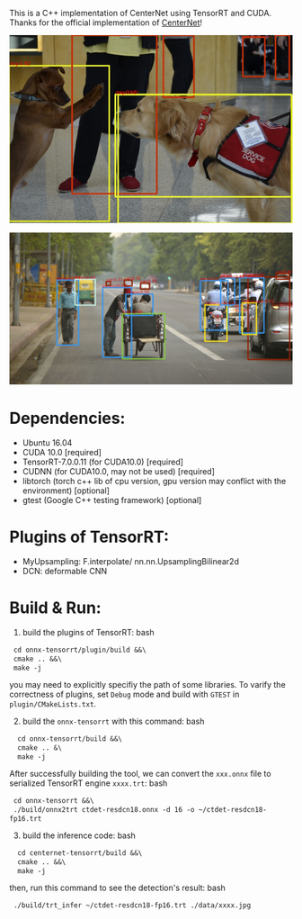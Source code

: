 
This is a C++ implementation of CenterNet using TensorRT and CUDA. Thanks for the official implementation of [CenterNet](https://github.com/xingyizhou/CenterNet)!

![sample1](det_out/det_16004479832_a748d55f21_k.jpg)

![sample2](det_out/det_17790319373_bd19b24cfc_k.jpg)

# Dependencies:
- Ubuntu 16.04
- CUDA 10.0 [required]
- TensorRT-7.0.0.11 (for CUDA10.0) [required]
- CUDNN (for CUDA10.0, may not be used) [required]
- libtorch (torch c++ lib of cpu version, gpu version may conflict with the environment) [optional]
- gtest (Google C++ testing framework) [optional]

# Plugins of TensorRT:
- MyUpsampling: F.interpolate/ nn.nn.UpsamplingBilinear2d
- DCN: deformable CNN

# Build & Run:
1. build the  plugins of TensorRT:
bash
```
 cd onnx-tensorrt/plugin/build &&\
 cmake .. &&\
 make -j
```
you may need to explicitly specifiy the path of some libraries. To varify the correctness of plugins, set `Debug` mode and build with `GTEST` in `plugin/CMakeLists.txt`.

2. build the `onnx-tensorrt` with this command:
bash
```
  cd onnx-tensorrt/build &&\
  cmake .. &\
  make -j
```
After successfully building the tool, we can convert the `xxx.onnx` file to serialized TensorRT engine `xxxx.trt`:
bash
```
 cd onnx-tensorrt &&\
 ./build/onnx2trt ctdet-resdcn18.onnx -d 16 -o ~/ctdet-resdcn18-fp16.trt
```

3. build the inference code:
bash
```
  cd centernet-tensorrt/build &&\
  cmake .. &&\
  make -j
```
then, run this command to see the detection's result:
bash
```
 ./build/trt_infer ~/ctdet-resdcn18-fp16.trt ./data/xxxx.jpg
```

